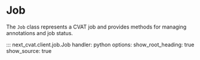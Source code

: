 # Job

The `Job` class represents a CVAT job and provides methods for managing annotations and job status.

::: next_cvat.client.job.Job
handler: python
options:
show_root_heading: true
show_source: true
